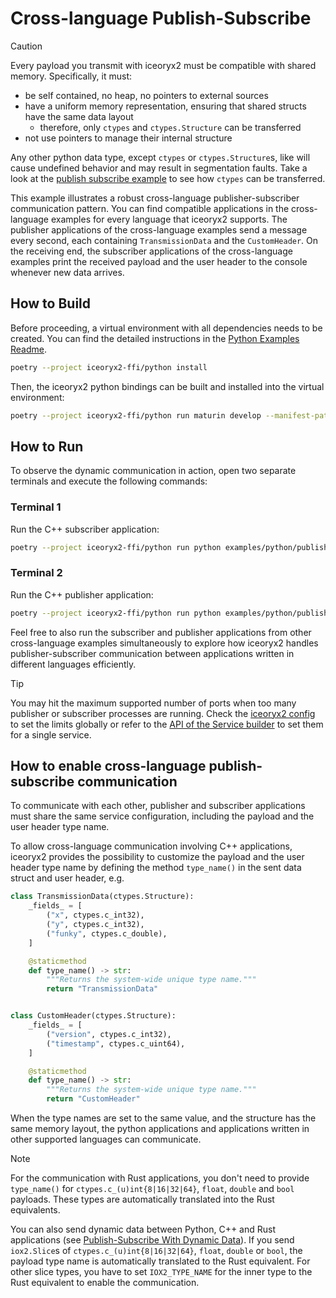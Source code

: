 # Cross-language Publish-Subscribe

> [!CAUTION]
> Every payload you transmit with iceoryx2 must be compatible with shared
> memory. Specifically, it must:
>
> * be self contained, no heap, no pointers to external sources
> * have a uniform memory representation, ensuring that shared structs have the
>     same data layout
>     * therefore, only `ctypes` and `ctypes.Structure` can be transferred
> * not use pointers to manage their internal structure
>
> Any other python data type, except `ctypes` or `ctypes.Structure`s, like will
> cause undefined behavior and may result in segmentation faults. Take a look
> at the [publish subscribe example](../publish_subscribe) to see how `ctypes`
> can be transferred.

This example illustrates a robust cross-language publisher-subscriber
communication pattern. You can find compatible applications in the
cross-language examples for every language that iceoryx2 supports. The publisher
applications of the cross-language examples send a message every second, each
containing `TransmissionData` and the `CustomHeader`. On the receiving end, the
subscriber applications of the cross-language examples print the received
payload and the user header to the console whenever new data arrives.

## How to Build

Before proceeding, a virtual environment with all dependencies needs to be
created. You can find the detailed instructions in the
[Python Examples Readme](../README.md).

```sh
poetry --project iceoryx2-ffi/python install
```

Then, the iceoryx2 python bindings can be built and installed into the virtual
environment:

```sh
poetry --project iceoryx2-ffi/python run maturin develop --manifest-path iceoryx2-ffi/python/Cargo.toml --target-dir target/ff/python
```

## How to Run

To observe the dynamic communication in action, open two separate terminals and
execute the following commands:

### Terminal 1

Run the C++ subscriber application:

```sh
poetry --project iceoryx2-ffi/python run python examples/python/publish_subscribe_cross_language/subscriber.py
```

### Terminal 2

Run the C++ publisher application:

```sh
poetry --project iceoryx2-ffi/python run python examples/python/publish_subscribe_cross_language/publisher.py
```

Feel free to also run the subscriber and publisher applications from other
cross-language examples simultaneously to explore how iceoryx2 handles
publisher-subscriber communication between applications written in different
languages efficiently.

> [!TIP]
> You may hit the maximum supported number of ports when too many publisher or
> subscriber processes are running. Check the [iceoryx2 config](../../../config)
> to set the limits globally or refer to the
> [API of the Service builder](https://docs.rs/iceoryx2/latest/iceoryx2/service/index.html)
> to set them for a single service.

## How to enable cross-language publish-subscribe communication

To communicate with each other, publisher and subscriber applications must share
the same service configuration, including the payload and the user header type
name.

To allow cross-language communication involving C++ applications, iceoryx2
provides the possibility to customize the payload and the user header type name
by defining the method `type_name()` in the sent data struct and user header,
e.g.

```python
class TransmissionData(ctypes.Structure):
    _fields_ = [
        ("x", ctypes.c_int32),
        ("y", ctypes.c_int32),
        ("funky", ctypes.c_double),
    ]

    @staticmethod
    def type_name() -> str:
        """Returns the system-wide unique type name."""
        return "TransmissionData"


class CustomHeader(ctypes.Structure):
    _fields_ = [
        ("version", ctypes.c_int32),
        ("timestamp", ctypes.c_uint64),
    ]

    @staticmethod
    def type_name() -> str:
        """Returns the system-wide unique type name."""
        return "CustomHeader"
```

When the type names are set to the same value, and the structure has the same
memory layout, the python applications and applications written in other
supported languages can communicate.

> [!NOTE]
> For the communication with Rust applications, you don't need to provide
> `type_name()` for `ctypes.c_(u)int{8|16|32|64}`, `float`, `double` and `bool`
> payloads.
> These types are automatically translated into the Rust equivalents.

You can also send dynamic data between Python, C++ and Rust applications (see
[Publish-Subscribe With Dynamic Data](../publish_subscribe_dynamic_data)). If
you send `iox2.Slice`s of `ctypes.c_(u)int{8|16|32|64}`, `float`, `double` or
`bool`, the payload type name is automatically translated to the Rust
equivalent. For other slice types, you have to set `IOX2_TYPE_NAME` for the
inner type to the Rust equivalent to enable the communication.
